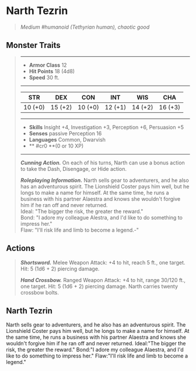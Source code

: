 # Narth Tezrin
>*Medium #humanoid (Tethyrian human), chaotic good*
## Monster Traits
>___
>- **Armor Class** 12
>- **Hit Points** 18 (4d8)
>- **Speed** 30 ft.
>___
>|STR|DEX|CON|INT|WIS|CHA|
>|:---:|:---:|:---:|:---:|:---:|:---:|
>|10 (+0)|15 (+2)|10 (+0)|12 (+1)|14 (+2)|16 (+3)|
>___
>- **Skills** Insight +4, Investigation +3, Perception +6, Persuasion +5
>- **Senses** passive Perception 16
>- **Languages** Common, Dwarvish
>- ** #cr0 **(0 or 10 XP)
>___
>***Cunning Action.*** On each of his turns, Narth can use a bonus action to take the Dash, Disengage, or Hide action.  
>
>***Roleplaying Information.*** Narth sells gear to adventurers, and he also has an adventurous spirit. The Lionshield Coster pays him well, but he longs to make a name for himself. At the same time, he runs a business with his partner Alaestra and knows she wouldn't forgive him if he ran off and never returned.  
>Ideal: "The bigger the risk, the greater the reward."  
>Bond: "I adore my colleague Alestra, and I'd like to do something to impress her."  
>Flaw: "I'll risk life and limb to become a legend.-"  
>
## Actions
>***Shortsword.*** Melee Weapon Attack: +4 to hit, reach 5 ft., one target. Hit: 5 (1d6 + 2) piercing damage.  
>
>***Hand Crossbow.*** Ranged Weapon Attack: +4 to hit, range 30/120 ft., one target. Hit: 5 (1d6 + 2) piercing damage. Narth carries twenty crossbow bolts.
## Narth Tezrin
Narth sells gear to adventurers, and he also has an adventurous spirit. The Lionshield Coster pays him well, but he longs to make a name for himself. At the same time, he runs a business with his partner Alaestra and knows she wouldn't forgive him if he ran off and never returned.
Ideal:"The bigger the risk, the greater the reward."
Bond:"I adore my colleague Alaestra, and I'd like to do something to impress her."
Flaw:"I'll risk life and limb to become a legend."